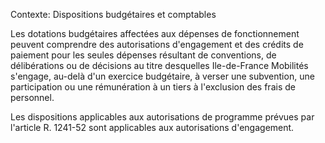 Contexte: Dispositions budgétaires et comptables

Les dotations budgétaires affectées aux dépenses de fonctionnement peuvent comprendre des autorisations d'engagement et des crédits de paiement pour les seules dépenses résultant de conventions, de délibérations ou de décisions au titre desquelles Ile-de-France Mobilités s'engage, au-delà d'un exercice budgétaire, à verser une subvention, une participation ou une rémunération à un tiers à l'exclusion des frais de personnel.

Les dispositions applicables aux autorisations de programme prévues par l'article R. 1241-52 sont applicables aux autorisations d'engagement.